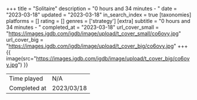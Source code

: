 +++
title = "Solitaire"
description = "0 hours and 34 minutes - "
date = "2023-03-18"
updated = "2023-03-18"
in_search_index = true
[taxonomies]
platforms = []
rating = []
genres = ['strategy']
[extra]
subtitle = "0 hours and 34 minutes - "
completed_at = "2023-03-18"
url_cover_small = "https://images.igdb.com/igdb/image/upload/t_cover_small/co6ovy.jpg"
url_cover_big = "https://images.igdb.com/igdb/image/upload/t_cover_big/co6ovy.jpg"
+++
{{ image(src="https://images.igdb.com/igdb/image/upload/t_cover_big/co6ovy.jpg") }}

|              |            |
| ------------ | ---------- |
| Time played  | N/A |
| Completed at | 2023/03/18 |



